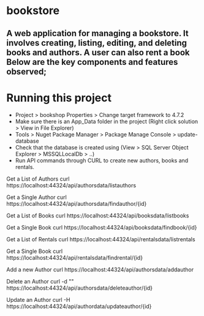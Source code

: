 # bookstore

## A web application for managing a bookstore. It involves creating, listing, editing, and deleting books and authors. A user can also rent a book Below are the key components and features observed;

# Running this project 
- Project > bookshop Properties > Change target framework to 4.7.2
- Make sure there is an App_Data folder in the project (Right click solution > View in File Explorer)
- Tools > Nuget Package Manager > Package Manage Console > update-database
- Check that the database is created using (View > SQL Server Object Explorer > MSSQLLocalDb > ..)
- Run API commands through CURL to create new authors, books and rentals.

Get a List of Authors
curl https://localhost:44324/api/authorsdata/listauthors

Get a Single Author
curl https://localhost:44324/api/authorsdata/findauthor/{id}

Get a List of Books
curl https://localhost:44324/api/booksdata/listbooks

Get a Single Book
curl https://localhost:44324/api/booksdata/findbook/{id}

Get a List of Rentals
curl https://localhost:44324/api/rentalsdata/listrentals

Get a Single Book
curl https://localhost:44324/api/rentalsdata/findrental/{id}

Add a new Author
curl https://localhost:44324/api/authorsdata/addauthor

Delete an Author
curl -d "" https://localhost:44324/api/authorsdata/deleteauthor/{id}

Update an Author
curl -H https://localhost:44324/api/authordata/updateauthor/{id}

